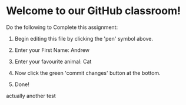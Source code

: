 # Welcome to our GitHub classroom!

Do the following to Complete this assignment:

1. Begin editing this file by clicking the 'pen' symbol above.

2. Enter your First Name: Andrew

3. Enter your favourite animal: Cat

4. Now click the green 'commit changes' button at the bottom.

5. Done!

actually another test